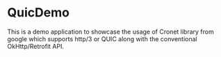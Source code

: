# QuicDemo
This is a demo application to showcase the usage of Cronet library from google which supports http/3 or QUIC
along with the conventional OkHttp/Retrofit API.
